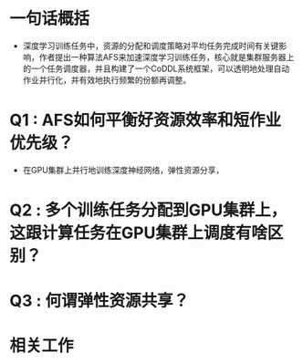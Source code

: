# 一句话概括
- 深度学习训练任务中，资源的分配和调度策略对平均任务完成时间有关键影响，作者提出一种算法AFS来加速深度学习训练任务，核心就是集群服务器上的一个任务调度器，并且构建了一个CoDDL系统框架，可以透明地处理自动作业并行化，并有效地执行频繁的份额再调整。

# Q1 : AFS如何平衡好资源效率和短作业优先级？
- 在GPU集群上并行地训练深度神经网络，弹性资源分享，

# Q2 : 多个训练任务分配到GPU集群上，这跟计算任务在GPU集群上调度有啥区别？

# Q3 : 何谓弹性资源共享？


# 相关工作